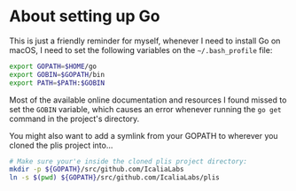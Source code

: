 # About setting up Go

This is just a friendly reminder for myself, whenever I need to install Go on macOS, I need to set
the following variables on the `~/.bash_profile` file:

```bash
export GOPATH=$HOME/go
export GOBIN=$GOPATH/bin
export PATH=$PATH:$GOBIN
```

Most of the available online documentation and resources I found missed to set the `GOBIN` variable,
which causes an error whenever running the `go get` command in the project's directory.

You might also want to add a symlink from your GOPATH to wherever you cloned the plis project into...

```bash
# Make sure your'e inside the cloned plis project directory:
mkdir -p ${GOPATH}/src/github.com/IcaliaLabs
ln -s $(pwd) ${GOPATH}/src/github.com/IcaliaLabs/plis
```
